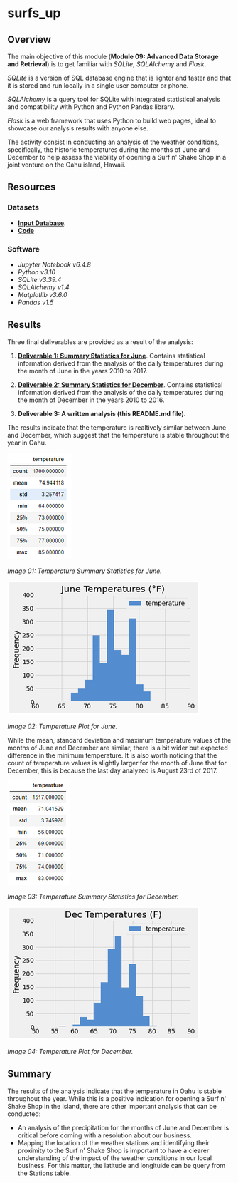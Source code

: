 # surfs_up

## Overview

The main objective of this module (**Module 09: Advanced Data Storage and Retrieval**) is to get familiar with *SQLite*, *SQLAlchemy* and *Flask*.

*SQLite* is a version of SQL database engine that is lighter and faster and that it is stored and run locally in a single user computer or phone.

*SQLAlchemy* is a query tool for SQLite with integrated statistical analysis and compatibility with Python and Python Pandas library.

*Flask* is a web framework that uses Python to build web pages, ideal to showcase our analysis results with anyone else.

The activity consist in conducting an analysis of the weather conditions, specifically, the historic temperatures during the  months of June and December to help assess the viability of opening a Surf n' Shake Shop in a joint venture on the Oahu island, Hawaii.

## Resources

### Datasets

* **[Input Database](./hawaii.sqlite)**.
* **[Code](./SurfsUp_Challenge.ipynb)**

### Software

* *Jupyter Notebook v6.4.8*
* *Python v3.10*
* *SQLite v3.39.4*
* *SQLAlchemy v1.4*
* *Matplotlib v3.6.0*
* *Pandas v1.5*

## Results

Three final deliverables are provided as a result of the analysis:

1. **[Deliverable 1: Summary Statistics for June](./Resources/summary_june.png)**. Contains statistical information derived from the analysis of the daily temperatures during the month of June in the years 2010 to 2017.

2. **[Deliverable 2: Summary Statistics for December](./Resources/summary_december.png)**. Contains statistical information derived from the analysis of the daily temperatures during the month of December in the years 2010 to 2016.

3. **Deliverable 3: A written analysis (this README.md file)**.

The results indicate that the temperature is realtively similar between June and December, which suggest that the temperature is stable throughout the year in Oahu.

![Image 01](./Resources/summary_june.png)

*Image 01: Temperature Summary Statistics for June.*

![Image 02](./Resources/plot_june.png)

*Image 02: Temperature Plot for June.*

While the mean, standard deviation and maximum temperature values of the months of June and December are similar, there is a bit wider but expected difference in the minimum temperature. It is also worth noticing that the count of temperature values is slightly larger for the month of June that for December, this is because the last day analyzed is August 23rd of 2017.

![Image 03](./Resources/summary_december.png)

*Image 03: Temperature Summary Statistics for December.*

![Image 04](./Resources/plot_december.png)

*Image 04: Temperature Plot for December.*

## Summary

The results of the analysis indicate that the temperature in Oahu is stable throughout the year. While this is a positive indication for opening a Surf n' Shake Shop in the island, there are other important analysis that can be conducted:

* An analysis of the precipitation for the months of June and December is critical before coming with a resolution about our business.
* Mapping the location of the weather stations and identifying their proximity to the Surf n' Shake Shop is important to have a clearer understanding of the impact of the weather conditions in our local business. For this matter, the latitude and longituide can be query from the Stations table.